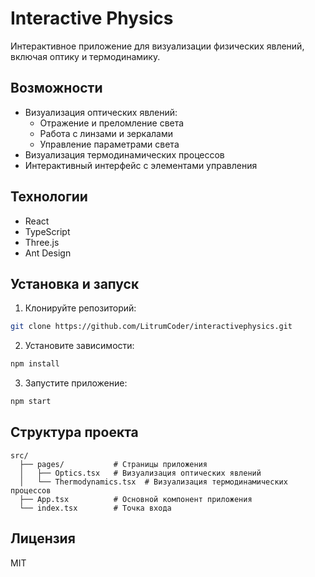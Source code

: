 # Interactive Physics

Интерактивное приложение для визуализации физических явлений, включая оптику и термодинамику.

## Возможности

- Визуализация оптических явлений:
  - Отражение и преломление света
  - Работа с линзами и зеркалами
  - Управление параметрами света
- Визуализация термодинамических процессов
- Интерактивный интерфейс с элементами управления

## Технологии

- React
- TypeScript
- Three.js
- Ant Design

## Установка и запуск

1. Клонируйте репозиторий:
```bash
git clone https://github.com/LitrumCoder/interactivephysics.git
```

2. Установите зависимости:
```bash
npm install
```

3. Запустите приложение:
```bash
npm start
```

## Структура проекта

```
src/
  ├── pages/           # Страницы приложения
  │   ├── Optics.tsx   # Визуализация оптических явлений
  │   └── Thermodynamics.tsx  # Визуализация термодинамических процессов
  ├── App.tsx          # Основной компонент приложения
  └── index.tsx        # Точка входа
```

## Лицензия

MIT 